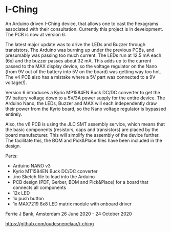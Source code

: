 # I-Ching
An Arduino driven I-Ching device, that allows one to cast the hexagrams associated with their consultation.
Currently this project is in development. The PCB is now at version 6.

The latest major update was to drive the LEDs and Buzzer through transistors.
The Arduino was burning up under the previous PCBs, and presumably was passing too much current.
The LEDs run at 12.5 mA each (6x) and the buzzer passes about 32 mA.
This adds up to the current passed to the MAX display device, so the voltage regulator on the Nano (from 9V out of the battery
into 5V on the board) was getting way too hot. The v4 PCB also has a mistake where a 5V part was connected to a 9V voltage(!).

Version 6 introduces a Kyrio MP1584EN Buck DC/DC converter to get the 9V battery voltage down to a 5V/3A power supply
for the entire device. The Arduino Nano, the LEDs, Buzzer and MAX will each independently draw their power from the Kyrio board,
so the Nano voltage regulator is bypassed entirely.

Also, the v6 PCB is using the JLC SMT assembly service, which means that the basic components (resistors, caps and
transistors) are placed by the board manufacturer. This will simplify the assembly of the device further.
The facilitate this, the BOM and Pick&Place files have been included in the design.

Parts:
 - Arduino NANO v3
 - Kyrio MT1584EN Buck DC/DC converter
 - .ino Sketch file to load into the Arduino
 - PCB design (PDF, Gerber, BOM and Pick&Place) for a board that connects all components
 - 12x LED
 - 1x push button
 - 1x MAX7219 8x8 LED matrix module with onboard driver

Ferrie J Bank,
Amsterdam 26 June 2020 - 24 October 2020

https://github.com/oudesnepelaar/i-ching
